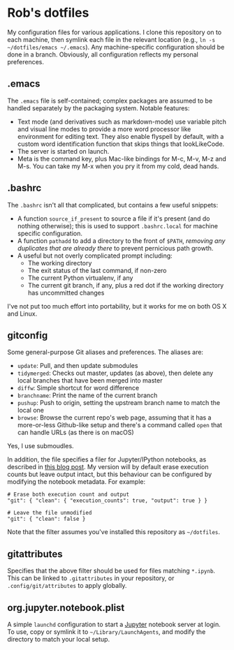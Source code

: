 # Rob's dotfiles

My configuration files for various applications. I clone this repository on to each machine, then symlink each file in the relevant location (e.g., `ln -s ~/dotfiles/emacs ~/.emacs`). Any machine-specific configuration should be done in a branch. Obviously, all configuration reflects my personal preferences.

## .emacs

The `.emacs` file is self-contained; complex packages are assumed to be handled separately by the packaging system. Notable features:

* Text mode (and derivatives such as markdown-mode) use variable pitch and visual line modes to provide a more word processor like environment for editing text. They also enable flyspell by default, with a custom word identification function that skips things that lookLikeCode.
* The server is started on launch.
* Meta is the command key, plus Mac-like bindings for M-c, M-v, M-z and M-s. You can take my M-x when you pry it from my cold, dead hands.

## .bashrc

The `.bashrc` isn't all that complicated, but contains a few useful snippets:

* A function `source_if_present` to source a file if it's present (and do nothing otherwise); this is used to support `.bashrc.local` for machine specific configuration.
* A function `pathadd` to add a directory to the front of `$PATH`, *removing any duplicates that are already there* to prevent pernicious path growth.
* A useful but not overly complicated prompt including:
  * The working directory
  * The exit status of the last command, if non-zero
  * The current Python virtualenv, if any
  * The current git branch, if any, plus a red dot if the working directory has uncommitted changes

I've not put too much effort into portability, but it works for me on both OS X and Linux.

## gitconfig

Some general-purpose Git aliases and preferences. The aliases are:

* `update`: Pull, and then update submodules
* `tidymerged`: Checks out master, updates (as above), then delete any local branches that have been merged into master
* `diffw`: Simple shortcut for word difference
* `branchname`: Print the name of the current branch
* `pushup`: Push to origin, setting the upstream branch name to match the local one
* `browse`: Browse the current repo's web page, assuming that it has a more-or-less Github-like setup and there's a command called `open` that can handle URLs (as there is on macOS)

Yes, I use submoudles.

In addition, the file specifies a filer for Jupyter/IPython notebooks, as described in [this blog post](http://pascalbugnion.net/blog/ipython-notebooks-and-git.html). My version will by default erase execution counts but leave output intact, but this behaviour can be configured by modifying the notebook metadata. For example:

    # Erase both execution count and output
    "git": { "clean": { "execution_counts": true, "output": true } }

    # Leave the file unmodified
    "git": { "clean": false }

Note that the filter assumes you've installed this repository as `~/dotfiles`.

## gitattributes

Specifies that the above filter should be used for files matching `*.ipynb`. This can be linked to `.gitattributes` in your repository, or `.config/git/attributes` to apply globally.

## org.jupyter.notebook.plist

A simple `launchd` configuration to start a [Jupyter](http://jupyter.org) notebook server at login. To use, copy or symlink it to `~/Library/LaunchAgents`, and modify the directory to match your local setup.
